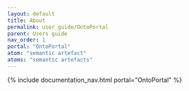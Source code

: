 ```yaml
---
layout: default
title: About
permalink: user_guide/OntoPortal
parent: Users guide
nav_order: 1
portal: "OntoPortal"
atom: "semantic artefact"
atoms: "semantic artefacts"
---
```

{% include documentation_nav.html portal="OntoPortal" %}

